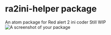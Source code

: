 # ra2ini-helper package

An atom package for Red alert 2 ini coder
Still WIP
![A screenshot of your package](https://f.cloud.github.com/assets/69169/2290250/c35d867a-a017-11e3-86be-cd7c5bf3ff9b.gif)
